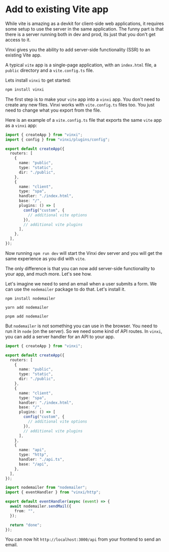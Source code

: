 # Add to existing Vite app

While vite is amazing as a devkit for client-side web applications, it requires some setup to use the server in the same application. The funny part is that there is a server running both in dev and prod, its just that you don't get access to it.

Vinxi gives you the ability to add server-side functionality (SSR) to an existing Vite app.

A typical `vite` app is a single-page application, with an `index.html` file, a `public` directory and a `vite.config.ts` file.

Lets install `vinxi` to get started:

```bash [npm]
npm install vinxi
```

The first step is to make your `vite` app into a `vinxi` app. You don't need to create any new files. Vinxi works with `vite.config.ts` files too. You just need to change what you export from the file.

Here is an example of a `vite.config.ts` file that exports the same `vite` app as a `vinxi` app:

```ts
import { createApp } from "vinxi";
import { config } from "vinxi/plugins/config";

export default createApp({
  routers: [
    {
      name: "public",
      type: "static",
      dir: "./public",
    },
    {
      name: "client",
      type: "spa",
      handler: "./index.html",
      base: "/",
      plugins: () => [
        config("custom", {
          // additional vite options
        }),
        // additional vite plugins
      ],
    },
  ],
});
```

Now running `npm run dev` will start the Vinxi dev server and you will get the same experience as you did with `vite`.

The only difference is that you can now add server-side functionality to your app, and much more. Let's see how.

Let's imagine we need to send an email when a user submits a form. We can use the `nodemailer` package to do that. Let's install it.

```bash[npm]
npm install nodemailer
```

```bash[yarn]
yarn add nodemailer
```

```bash[pnpm]
pnpm add nodemailer
```

But `nodemailer` is not something you can use in the browser. You need to run it in `node` (on the server). So we need some kind of API routes. In `vinxi`, you can add a server handler for an API to your app.

```ts
import { createApp } from "vinxi";

export default createApp({
  routers: [
    {
      name: "public",
      type: "static",
      dir: "./public",
    },
    {
      name: "client",
      type: "spa",
      handler: "./index.html",
      base: "/",
      plugins: () => [
        config("custom", {
          // additional vite options
        }),
        // additional vite plugins
      ],
    },
    {
      name: "api",
      type: "http",
      handler: "./api.ts",
      base: "/api",
    },
  ],
});
```

```ts [api.ts]
import nodemailer from "nodemailer";
import { eventHandler } from "vinxi/http";

export default eventHandler(async (event) => {
  await nodemailer.sendMail({
    from: "",
  });

  return "done";
});
```

You can now hit `http://localhost:3000/api` from your frontend to send an email.
